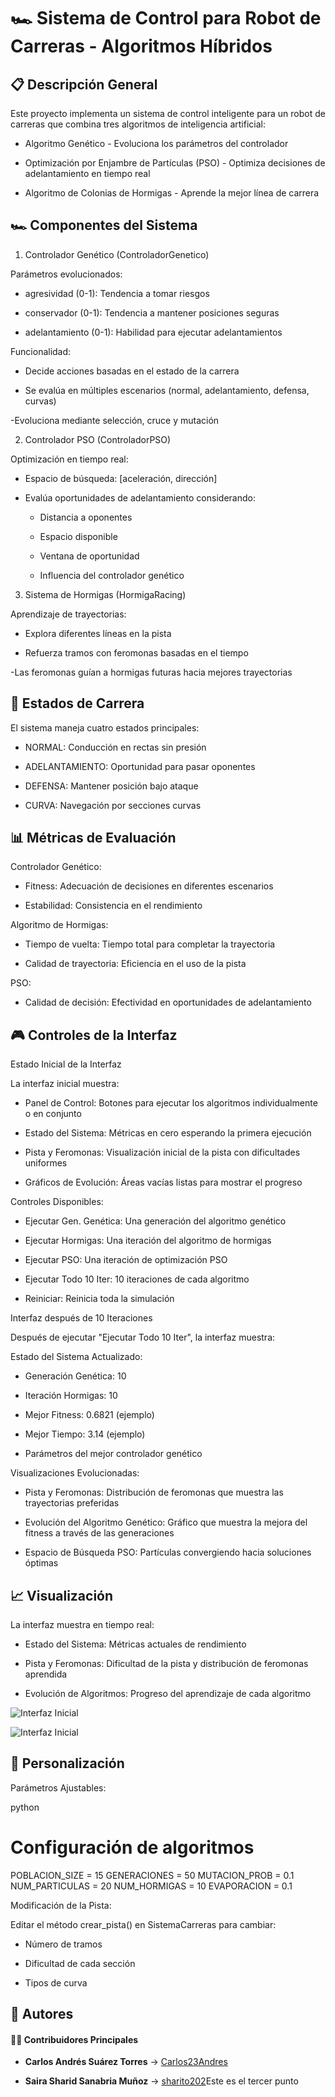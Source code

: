 # 🏎️ Sistema de Control para Robot de Carreras - Algoritmos Híbridos

## 📋 Descripción General

Este proyecto implementa un sistema de control inteligente para un robot de carreras que combina tres algoritmos de inteligencia artificial:

- Algoritmo Genético - Evoluciona los parámetros del controlador

- Optimización por Enjambre de Partículas (PSO) - Optimiza decisiones de adelantamiento en tiempo real

- Algoritmo de Colonias de Hormigas - Aprende la mejor línea de carrera
## 🏎️ Componentes del Sistema

1. Controlador Genético (ControladorGenetico)

Parámetros evolucionados:

- agresividad (0-1): Tendencia a tomar riesgos

- conservador (0-1): Tendencia a mantener posiciones seguras

- adelantamiento (0-1): Habilidad para ejecutar adelantamientos

Funcionalidad:

- Decide acciones basadas en el estado de la carrera

- Se evalúa en múltiples escenarios (normal, adelantamiento, defensa, curvas)

-Evoluciona mediante selección, cruce y mutación

2. Controlador PSO (ControladorPSO)

Optimización en tiempo real:

- Espacio de búsqueda: [aceleración, dirección]

- Evalúa oportunidades de adelantamiento considerando:

    - Distancia a oponentes

    - Espacio disponible

    - Ventana de oportunidad

    - Influencia del controlador genético

3. Sistema de Hormigas (HormigaRacing)

Aprendizaje de trayectorias:

- Explora diferentes líneas en la pista

- Refuerza tramos con feromonas basadas en el tiempo

-Las feromonas guían a hormigas futuras hacia mejores trayectorias

## 🎯 Estados de Carrera

El sistema maneja cuatro estados principales:

- NORMAL: Conducción en rectas sin presión

- ADELANTAMIENTO: Oportunidad para pasar oponentes

- DEFENSA: Mantener posición bajo ataque

- CURVA: Navegación por secciones curvas

## 📊 Métricas de Evaluación
Controlador Genético:

- Fitness: Adecuación de decisiones en diferentes escenarios

- Estabilidad: Consistencia en el rendimiento

Algoritmo de Hormigas:

- Tiempo de vuelta: Tiempo total para completar la trayectoria

- Calidad de trayectoria: Eficiencia en el uso de la pista

PSO:

- Calidad de decisión: Efectividad en oportunidades de adelantamiento

## 🎮 Controles de la Interfaz
Estado Inicial de la Interfaz

La interfaz inicial muestra:

- Panel de Control: Botones para ejecutar los algoritmos individualmente o en conjunto

- Estado del Sistema: Métricas en cero esperando la primera ejecución

- Pista y Feromonas: Visualización inicial de la pista con dificultades uniformes

- Gráficos de Evolución: Áreas vacías listas para mostrar el progreso

Controles Disponibles:

- Ejecutar Gen. Genética: Una generación del algoritmo genético

- Ejecutar Hormigas: Una iteración del algoritmo de hormigas

- Ejecutar PSO: Una iteración de optimización PSO

- Ejecutar Todo 10 Iter: 10 iteraciones de cada algoritmo

- Reiniciar: Reinicia toda la simulación

Interfaz después de 10 Iteraciones

Después de ejecutar "Ejecutar Todo 10 Iter", la interfaz muestra:

Estado del Sistema Actualizado:

- Generación Genética: 10

- Iteración Hormigas: 10

- Mejor Fitness: 0.6821 (ejemplo)

- Mejor Tiempo: 3.14 (ejemplo)

- Parámetros del mejor controlador genético

Visualizaciones Evolucionadas:

- Pista y Feromonas: Distribución de feromonas que muestra las trayectorias preferidas

- Evolución del Algoritmo Genético: Gráfico que muestra la mejora del fitness a través de las generaciones

- Espacio de Búsqueda PSO: Partículas convergiendo hacia soluciones óptimas

## 📈 Visualización

La interfaz muestra en tiempo real:

- Estado del Sistema: Métricas actuales de rendimiento

- Pista y Feromonas: Dificultad de la pista y distribución de feromonas aprendida

- Evolución de Algoritmos: Progreso del aprendizaje de cada algoritmo

![Interfaz Inicial](https://raw.githubusercontent.com/sharito2023s-oss/Taller_2/main/Images/InterfazPista.png)


![Interfaz Inicial](https://raw.githubusercontent.com/sharito2023s-oss/Taller_2/main/Images/InterfazPista2.png)


## 🔧 Personalización

Parámetros Ajustables:

python

# Configuración de algoritmos
POBLACION_SIZE = 15
GENERACIONES = 50
MUTACION_PROB = 0.1
NUM_PARTICULAS = 20
NUM_HORMIGAS = 10
EVAPORACION = 0.1

Modificación de la Pista:

Editar el método crear_pista() en SistemaCarreras para cambiar:

- Número de tramos

- Dificultad de cada sección

- Tipos de curva

## 👥 Autores

#### 🧑‍💻 Contribuidores Principales

- **Carlos Andrés Suárez Torres** → [Carlos23Andres](https://github.com/Carlos23Andres)  

- **Saira Sharid Sanabria Muñoz** → [sharito202](https://github.com/sharito202)Este es el tercer punto
